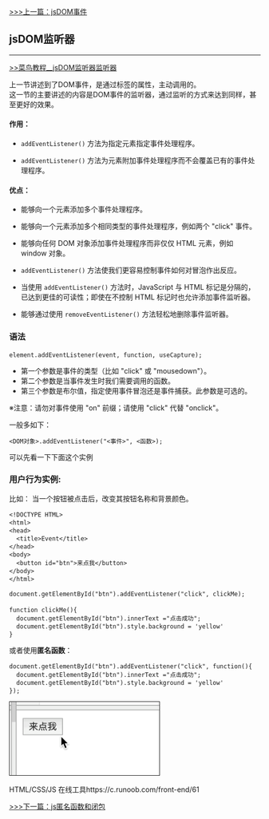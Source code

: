 [>>>上一篇：jsDOM事件](../../lib/JavaScript/jsDOM事件.md)
## jsDOM监听器
---
[>>菜鸟教程__jsDOM监听器监听器](https://www.runoob.com/js/js-htmldom-eventlistener.html)  

上一节讲述到了DOM事件，是通过标签的属性，主动调用的。  
这一节的主要讲述的内容是DOM事件的监听器，通过监听的方式来达到同样，甚至更好的效果。  
#### 作用：
- `addEventListener()` 方法为指定元素指定事件处理程序。

- `addEventListener()` 方法为元素附加事件处理程序而不会覆盖已有的事件处理程序。

#### 优点：
- 能够向一个元素添加多个事件处理程序。  

- 能够向一个元素添加多个相同类型的事件处理程序，例如两个 "click" 事件。
- 能够向任何 DOM 对象添加事件处理程序而非仅仅 HTML 元素，例如 window 对象。
- `addEventListener()` 方法使我们更容易控制事件如何对冒泡作出反应。
- 当使用 `addEventListener()` 方法时，JavaScript 与 HTML 标记是分隔的，已达到更佳的可读性；即使在不控制 HTML 标记时也允许添加事件监听器。
- 能够通过使用 `removeEventListener()` 方法轻松地删除事件监听器。

### 语法
```
element.addEventListener(event, function, useCapture);
```
- 第一个参数是事件的类型（比如 "click" 或 "mousedown"）。
- 第二个参数是当事件发生时我们需要调用的函数。
- 第三个参数是布尔值，指定使用事件冒泡还是事件捕获。此参数是可选的。

※注意：请勿对事件使用 "on" 前缀；请使用 "click" 代替 "onclick"。

一般多如下：
```
<DOM对象>.addEventListener("<事件>", <函数>);
```

可以先看一下下面这个实例

### 用户行为实例:
比如： 当一个按钮被点击后，改变其按钮名称和背景颜色。
```
<!DOCTYPE HTML>
<html>  
<head>  
  <title>Event</title>  
</head>
<body>
  <button id="btn">来点我</button>
</body>
</html>
```
```
document.getElementById("btn").addEventListener("click", clickMe);

function clickMe(){
  document.getElementById("btn").innerText ="点击成功";
  document.getElementById("btn").style.background = 'yellow'
}
```
或者使用**匿名函数**：
```
document.getElementById("btn").addEventListener("click", function(){
  document.getElementById("btn").innerText ="点击成功";
  document.getElementById("btn").style.background = 'yellow'
});
```

<img src="../../img/event01.GIF" width="300" border="1px"/>   


HTML/CSS/JS 在线工具https://c.runoob.com/front-end/61

[>>>下一篇：js匿名函数和闭包](../../lib/JavaScript/js匿名函数和闭包.md)
